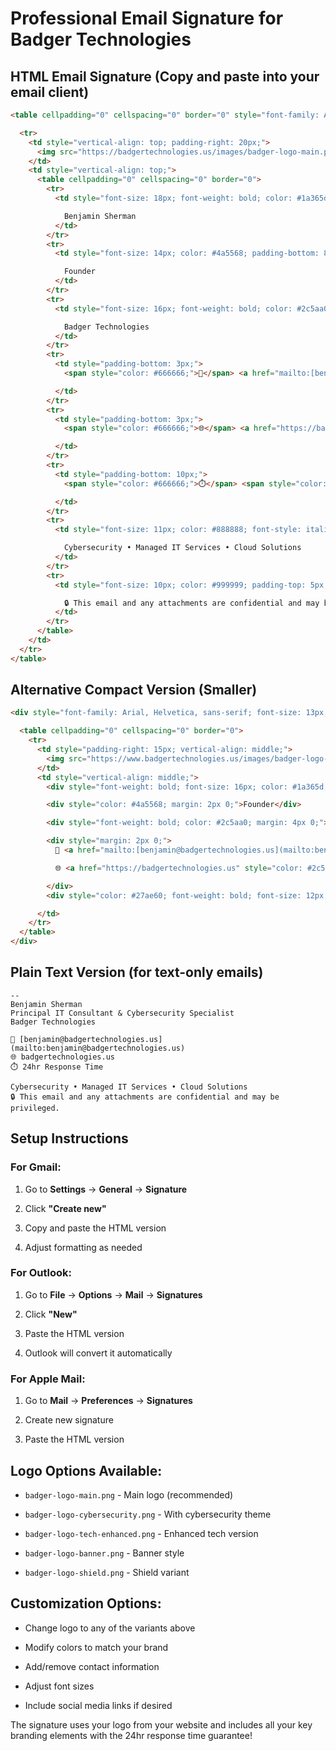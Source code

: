 # Professional Email Signature for Badger Technologies



## HTML Email Signature (Copy and paste into your email client)


```html
<table cellpadding="0" cellspacing="0" border="0" style="font-family: Arial, Helvetica, sans-serif; font-size: 14px; line-height: 1.4; color: #333333;">

  <tr>
    <td style="vertical-align: top; padding-right: 20px;">
      <img src="https://badgertechnologies.us/images/badger-logo-main.png" alt="Badger Technologies" width="120" height="auto" style="display: block; max-width: 120px; height: auto;">
    </td>
    <td style="vertical-align: top;">
      <table cellpadding="0" cellspacing="0" border="0">
        <tr>
          <td style="font-size: 18px; font-weight: bold; color: #1a365d; padding-bottom: 5px;">

            Benjamin Sherman
          </td>
        </tr>
        <tr>
          <td style="font-size: 14px; color: #4a5568; padding-bottom: 8px;">

            Founder
          </td>
        </tr>
        <tr>
          <td style="font-size: 16px; font-weight: bold; color: #2c5aa0; padding-bottom: 10px;">

            Badger Technologies
          </td>
        </tr>
        <tr>
          <td style="padding-bottom: 3px;">
            <span style="color: #666666;">📧</span> <a href="mailto:[benjamin@badgertechnologies.us](mailto:benjamin@badgertechnologies.us)" style="color: #2c5aa0; text-decoration: none;">[benjamin@badgertechnologies.us](mailto:benjamin@badgertechnologies.us)</a>

          </td>
        </tr>
        <tr>
          <td style="padding-bottom: 3px;">
            <span style="color: #666666;">🌐</span> <a href="https://badgertechnologies.us" style="color: #2c5aa0; text-decoration: none;">badgertechnologies.us</a>

          </td>
        </tr>
        <tr>
          <td style="padding-bottom: 10px;">
            <span style="color: #666666;">⏱️</span> <span style="color: #27ae60; font-weight: bold;">24hr Response Time</span>

          </td>
        </tr>
        <tr>
          <td style="font-size: 11px; color: #888888; font-style: italic; padding-top: 8px; border-top: 1px solid #e2e8f0;">

            Cybersecurity • Managed IT Services • Cloud Solutions
          </td>
        </tr>
        <tr>
          <td style="font-size: 10px; color: #999999; padding-top: 5px;">

            🔒 This email and any attachments are confidential and may be privileged.
          </td>
        </tr>
      </table>
    </td>
  </tr>
</table>
```


## Alternative Compact Version (Smaller)


```html
<div style="font-family: Arial, Helvetica, sans-serif; font-size: 13px; color: #333;">

  <table cellpadding="0" cellspacing="0" border="0">
    <tr>
      <td style="padding-right: 15px; vertical-align: middle;">
        <img src="https://www.badgertechnologies.us/images/badger-logo-main.png" alt="Badger Technologies" width="80" style="display: block;">
      </td>
      <td style="vertical-align: middle;">
        <div style="font-weight: bold; font-size: 16px; color: #1a365d;">Benjamin Sherman</div>

        <div style="color: #4a5568; margin: 2px 0;">Founder</div>

        <div style="font-weight: bold; color: #2c5aa0; margin: 4px 0;">Badger Technologies</div>

        <div style="margin: 2px 0;">
          📧 <a href="mailto:[benjamin@badgertechnologies.us](mailto:benjamin@badgertechnologies.us)" style="color: #2c5aa0; text-decoration: none;">[benjamin@badgertechnologies.us](mailto:benjamin@badgertechnologies.us)</a> | 

          🌐 <a href="https://badgertechnologies.us" style="color: #2c5aa0; text-decoration: none;">badgertechnologies.us</a>

        </div>
        <div style="color: #27ae60; font-weight: bold; font-size: 12px; margin-top: 3px;">⏱️ 24hr Response Time</div>

      </td>
    </tr>
  </table>
</div>
```


## Plain Text Version (for text-only emails)


```
--
Benjamin Sherman
Principal IT Consultant & Cybersecurity Specialist
Badger Technologies

📧 [benjamin@badgertechnologies.us](mailto:benjamin@badgertechnologies.us)
🌐 badgertechnologies.us
⏱️ 24hr Response Time

Cybersecurity • Managed IT Services • Cloud Solutions
🔒 This email and any attachments are confidential and may be privileged.
```


## Setup Instructions



### For Gmail:

1. Go to **Settings** → **General** → **Signature**

2. Click **"Create new"**

3. Copy and paste the HTML version

4. Adjust formatting as needed



### For Outlook:

1. Go to **File** → **Options** → **Mail** → **Signatures**

2. Click **"New"**

3. Paste the HTML version

4. Outlook will convert it automatically



### For Apple Mail:

1. Go to **Mail** → **Preferences** → **Signatures**

2. Create new signature

3. Paste the HTML version



## Logo Options Available:

- `badger-logo-main.png` - Main logo (recommended)

- `badger-logo-cybersecurity.png` - With cybersecurity theme

- `badger-logo-tech-enhanced.png` - Enhanced tech version

- `badger-logo-banner.png` - Banner style

- `badger-logo-shield.png` - Shield variant



## Customization Options:

- Change logo to any of the variants above

- Modify colors to match your brand

- Add/remove contact information

- Adjust font sizes

- Include social media links if desired


The signature uses your logo from your website and includes all your key branding elements with the 24hr response time guarantee!
